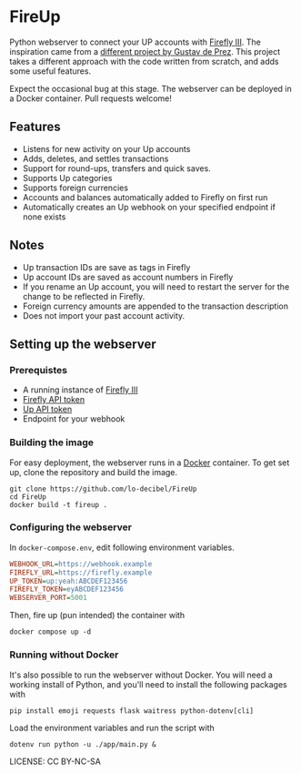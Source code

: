 # FireUp
	
Python webserver to connect your UP accounts with [Firefly III](https://www.firefly-iii.org). The inspiration came from a [different project by Gustav de Prez](https://github.com/Mugl3/UP_Firefly_API_Connector). This project takes a different approach with the code written from scratch, and adds some useful features.

Expect the occasional bug at this stage. The webserver can be deployed in a Docker container. Pull requests welcome!

## Features

* Listens for new activity on your Up accounts
* Adds, deletes, and settles transactions
* Support for round-ups, transfers and quick saves.
* Supports Up categories
* Supports foreign currencies
* Accounts and balances automatically added to Firefly on first run
* Automatically creates an Up webhook on your specified endpoint if none exists

## Notes

* Up transaction IDs are save as tags in Firefly
* Up account IDs are saved as account numbers in Firefly
* If you rename an Up account, you will need to restart the server for the change to be reflected in Firefly. 
* Foreign currency amounts are appended to the transaction description 
* Does not import your past account activity.

## Setting up the webserver

### Prerequistes

* A running instance of [Firefly III](https://www.firefly-iii.org)
* [Firefly API token](https://docs.firefly-iii.org/firefly-iii/api/)
* [Up API token](https://api.up.com.au/getting_started)
* Endpoint for your webhook

### Building the image

For easy deployment, the webserver runs in a [Docker](https://docs.docker.com/engine/install/) container. To get set up, clone the repository and build the image.

```
git clone https://github.com/lo-decibel/FireUp
cd FireUp
docker build -t fireup .
```

### Configuring the webserver

In `docker-compose.env`, edit following environment variables.

```ini
WEBHOOK_URL=https://webhook.example
FIREFLY_URL=https://firefly.example
UP_TOKEN=up:yeah:ABCDEF123456
FIREFLY_TOKEN=eyABCDEF123456
WEBSERVER_PORT=5001
```

Then, fire up (pun intended) the container with

```
docker compose up -d
```

### Running without Docker

It's also possible to run the webserver without Docker. You will need a working install of Python, and you'll need to install the following packages with

```
pip install emoji requests flask waitress python-dotenv[cli]
```

Load the environment variables and run the script with

```
dotenv run python -u ./app/main.py &
```

LICENSE: CC BY-NC-SA
